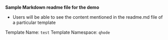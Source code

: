 **Sample Markdown readme file for the demo**

- Users will be able to see the content mentioned in the readme.md file of a particular template

Template Name: `test`
Template Namespace: `qhode`
